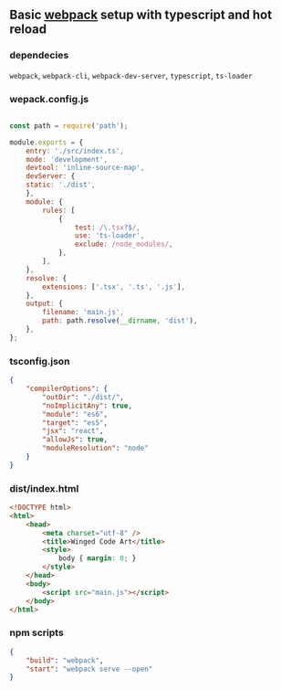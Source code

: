 ## Basic [webpack](https://webpack.js.org/) setup with typescript and hot reload

### dependecies
`webpack`, `webpack-cli`, `webpack-dev-server`, `typescript`,  `ts-loader`

### wepack.config.js

```js

const path = require('path');

module.exports = {
	entry: './src/index.ts',
	mode: 'development',
	devtool: 'inline-source-map',
	devServer: {
	static: './dist',
	},
	module: {
		rules: [
			{
				test: /\.tsx?$/,
				use: 'ts-loader',
				exclude: /node_modules/,
			},
		],
	},
	resolve: {
		extensions: ['.tsx', '.ts', '.js'],
	},
	output: {
		filename: 'main.js',
		path: path.resolve(__dirname, 'dist'),
	},
};
```

### tsconfig.json

```json
{
	"compilerOptions": {
		"outDir": "./dist/",
		"noImplicitAny": true,
		"module": "es6",
		"target": "es5",
		"jsx": "react",
		"allowJs": true,
		"moduleResolution": "node"
	}
}
```


### dist/index.html

```html
<!DOCTYPE html>
<html>
	<head>
		<meta charset="utf-8" />
		<title>Winged Code Art</title>
		<style>
			body { margin: 0; }
		</style>
	</head>
	<body>
		<script src="main.js"></script>
	</body>
</html>
```

### npm scripts

```json
{
	"build": "webpack",	
	"start": "webpack serve --open"
}
```